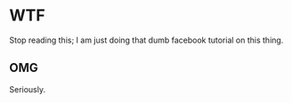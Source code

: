 # WTF

Stop reading this; I am just doing that dumb facebook tutorial on this thing.

## OMG

Seriously.

